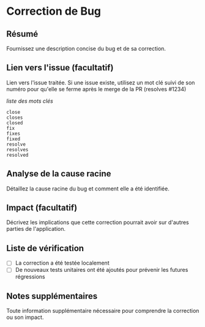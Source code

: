 # Correction de Bug

## Résumé
Fournissez une description concise du bug et de sa correction.

## Lien vers l'issue (facultatif)
Lien vers l'issue traitée.
Si une issue existe, utilisez un mot clé suivi de son numéro pour qu'elle se ferme après le merge de la PR (resolves #1234)

*liste des mots clés*
```
close
closes
closed
fix
fixes
fixed
resolve
resolves
resolved
```

## Analyse de la cause racine
Détaillez la cause racine du bug et comment elle a été identifiée.

## Impact (facultatif)
Décrivez les implications que cette correction pourrait avoir sur d'autres parties de l'application.

## Liste de vérification
- [ ] La correction a été testée localement
- [ ] De nouveaux tests unitaires ont été ajoutés pour prévenir les futures régressions

## Notes supplémentaires
Toute information supplémentaire nécessaire pour comprendre la correction ou son impact.
